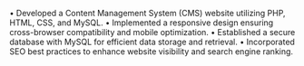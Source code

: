 • Developed a Content Management System (CMS) website utilizing PHP, HTML, CSS, and MySQL.
• Implemented a responsive design ensuring cross-browser compatibility and mobile optimization.
• Established a secure database with MySQL for efficient data storage and retrieval.
• Incorporated SEO best practices to enhance website visibility and search engine ranking.

